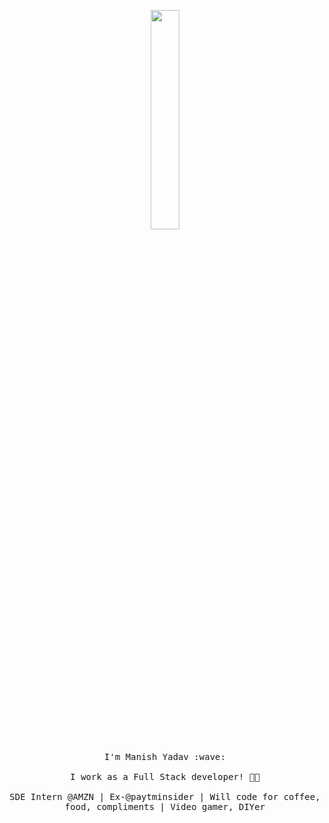 <p align="center">
  <img src="https://media.giphy.com/media/MeJgB3yMMwIaHmKD4z/giphy.gif" width="30%">
  <br><br>
  <samp>
    I'm Manish Yadav :wave:
    <br><br>
    I work as a Full Stack developer! 👨‍💻
    <br><br>
    SDE Intern @AMZN | Ex-@paytminsider | Will code for coffee, food, compliments | Video gamer, DIYer
    <br><br>
  </samp>
</p>
